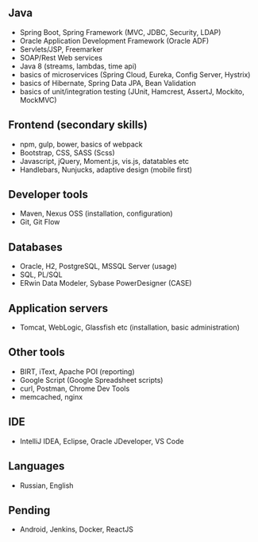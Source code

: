 ## Java
- Spring Boot, Spring Framework (MVC, JDBC, Security, LDAP)
- Oracle Application Development Framework (Oracle ADF)
- Servlets/JSP, Freemarker
- SOAP/Rest Web services
- Java 8 (streams, lambdas, time api)
- basics of microservices (Spring Cloud, Eureka, Config Server, Hystrix)
- basics of Hibernate, Spring Data JPA, Bean Validation
- basics of unit/integration testing (JUnit, Hamcrest, AssertJ, Mockito, MockMVC)

## Frontend (secondary skills)
- npm, gulp, bower, basics of webpack
- Bootstrap, CSS, SASS (Scss)
- Javascript, jQuery, Moment.js, vis.js, datatables etc
- Handlebars, Nunjucks, adaptive design (mobile first)

## Developer tools
- Maven, Nexus OSS (installation, configuration)
- Git, Git Flow

## Databases
- Oracle, H2, PostgreSQL, MSSQL Server (usage)
- SQL, PL/SQL
- ERwin Data Modeler, Sybase PowerDesigner (CASE)

## Application servers
- Tomcat, WebLogic, Glassfish etc (installation, basic administration)

## Other tools
- BIRT, iText, Apache POI (reporting)
- Google Script (Google Spreadsheet scripts)
- curl, Postman, Chrome Dev Tools
- memcached, nginx

## IDE
- IntelliJ IDEA, Eclipse, Oracle JDeveloper, VS Code

## Languages
- Russian, English

## Pending
- Android, Jenkins, Docker, ReactJS